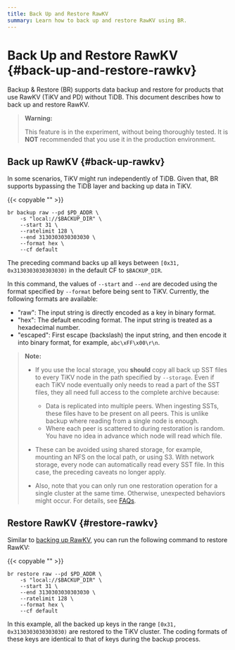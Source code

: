 ```yaml
---
title: Back Up and Restore RawKV
summary: Learn how to back up and restore RawKV using BR.
---
```


# Back Up and Restore RawKV {#back-up-and-restore-rawkv}

Backup &#x26; Restore (BR) supports data backup and restore for products that use RawKV (TiKV and PD) without TiDB. This document describes how to back up and restore RawKV.

> **Warning:**
>
> This feature is in the experiment, without being thoroughly tested. It is **NOT** recommended that you use it in the production environment.

## Back up RawKV {#back-up-rawkv}

In some scenarios, TiKV might run independently of TiDB. Given that, BR supports bypassing the TiDB layer and backing up data in TiKV.

{{< copyable "" >}}

```shell
br backup raw --pd $PD_ADDR \
    -s "local://$BACKUP_DIR" \
    --start 31 \
    --ratelimit 128 \
    --end 3130303030303030 \
    --format hex \
    --cf default
```

The preceding command backs up all keys between `[0x31, 0x3130303030303030)` in the default CF to `$BACKUP_DIR`.

In this command, the values of `--start` and `--end` are decoded using the format specified by `--format` before being sent to TiKV. Currently, the following formats are available:

-   "raw": The input string is directly encoded as a key in binary format.
-   "hex": The default encoding format. The input string is treated as a hexadecimal number.
-   "escaped": First escape (backslash) the input string, and then encode it into binary format, for example, `abc\xFF\x00\r\n`.

> **Note:**
>
> -   If you use the local storage, you **should** copy all back up SST files to every TiKV node in the path specified by `--storage`. Even if each TiKV node eventually only needs to read a part of the SST files, they all need full access to the complete archive because:
>
>     -   Data is replicated into multiple peers. When ingesting SSTs, these files have to be present on all peers. This is unlike backup where reading from a single node is enough.
>     -   Where each peer is scattered to during restoration is random. You have no idea in advance which node will read which file.
> -   These can be avoided using shared storage, for example, mounting an NFS on the local path, or using S3. With network storage, every node can automatically read every SST file. In this case, the preceding caveats no longer apply.
> -   Also, note that you can only run one restoration operation for a single cluster at the same time. Otherwise, unexpected behaviors might occur. For details, see [FAQs](/br/backup-and-restore-faq.md#can-i-use-multiple-br-processes-at-the-same-time-to-restore-the-data-of-a-single-cluster).

## Restore RawKV {#restore-rawkv}

Similar to [backing up RawKV](#back-up-rawkv), you can run the following command to restore RawKV:

{{< copyable "" >}}

```shell
br restore raw --pd $PD_ADDR \
    -s "local://$BACKUP_DIR" \
    --start 31 \
    --end 3130303030303030 \
    --ratelimit 128 \
    --format hex \
    --cf default
```

In this example, all the backed up keys in the range `[0x31, 0x3130303030303030)` are restored to the TiKV cluster. The coding formats of these keys are identical to that of keys during the backup process.
